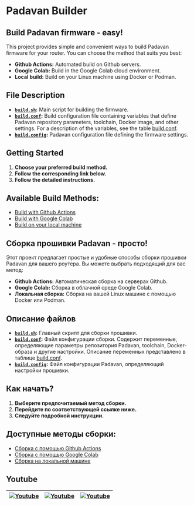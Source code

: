 # Padavan Builder

## Build Padavan firmware - easy!

This project provides simple and convenient ways to build Padavan firmware for your router. You can choose the method that suits you best:

* **Github Actions:** Automated build on Github servers. 
* **Google Colab:** Build in the Google Colab cloud environment.
* **Local build:** Build on your Linux machine using Docker or Podman.

## File Description

* **[`build.sh`](../build.sh):** Main script for building the firmware.
* **[`build.conf`](../build.conf):** Build configuration file containing variables that define Padavan repository parameters, toolchain, Docker image, and other settings. For a description of the variables, see the table [build.conf](en-US/conf.md).
* **[`build.config`](../build.config):** Padavan configuration file defining the firmware settings.

## Getting Started

1. **Choose your preferred build method.**
2. **Follow the corresponding link below.**
3. **Follow the detailed instructions.**

## Available Build Methods:

* [Build with Github Actions](en-US/github.md)
* [Build with Google Colab](en-US/google.md)
* [Build on your local machine](en-US/localhost.md)


## Сборка прошивки Padavan - просто!

Этот проект предлагает простые и удобные способы сборки прошивки Padavan для вашего роутера. Вы можете выбрать подходящий для вас метод:

* **Github Actions:** Автоматическая сборка на серверах Github.
* **Google Colab:** Сборка в облачной среде Google Colab. 
* **Локальная сборка:** Сборка на вашей Linux машине с помощью Docker или Podman.

## Описание файлов

* **[`build.sh`](../build.sh):** Главный скрипт для сборки прошивки.
* **[`build.conf`](../build.conf):** Файл конфигурации сборки. Содержит переменные, определяющие параметры репозитория Padavan, toolchain, Docker-образа и другие настройки. Описание переменных представлено в таблице [build.conf](ru/conf.md).
* **[`build.config`](../build.config):** Файл конфигурации Padavan, определяющий настройки прошивки.

## Как начать?

1. **Выберите предпочитаемый метод сборки.**
2. **Перейдите по соответствующей ссылке ниже.**
3. **Следуйте подробной инструкции.**

## Доступные методы сборки:

* [Сборка с помощью Github Actions](ru/github.md)
* [Сборка с помощью Google Colab](ru/google.md)
* [Сборка на локальной машине](ru/localhost.md)


## Youtube
| [![Youtube](https://img.youtube.com/vi/6Qlkx5JcQdg/0.jpg)](https://youtu.be/6Qlkx5JcQdg 'Github Actions') | [![Youtube](https://img.youtube.com/vi/hSdi5K50KlY/0.jpg)](https://youtu.be/hSdi5K50KlY 'Google Colab') | [![Youtube](https://img.youtube.com/vi/vdFtsq32Pxg/0.jpg)](https://youtu.be/vdFtsq32Pxg 'Local build')
| --- | --- | ---
